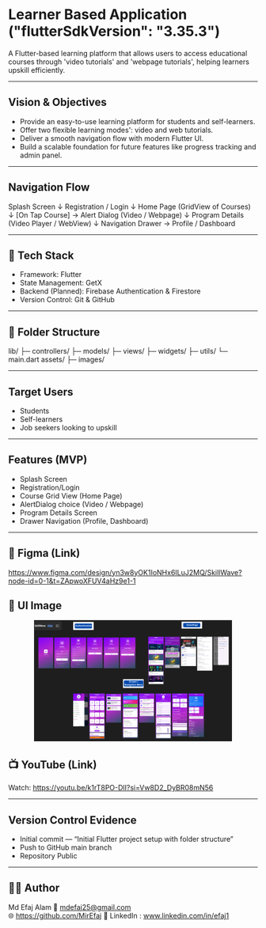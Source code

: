 #  Learner Based Application ("flutterSdkVersion": "3.35.3")

A Flutter-based learning platform that allows users to access educational courses through 'video tutorials' and 'webpage tutorials', helping learners upskill efficiently.

---

##  Vision & Objectives
- Provide an easy-to-use learning platform for students and self-learners.
- Offer two flexible learning modes': video and web tutorials.
- Deliver a smooth navigation flow with modern Flutter UI.
- Build a scalable foundation for future features like progress tracking and admin panel.

---

##  Navigation Flow

Splash Screen
↓
Registration / Login
↓
Home Page (GridView of Courses)
↓
[On Tap Course] → Alert Dialog (Video / Webpage)
↓
Program Details (Video Player / WebView)
↓
Navigation Drawer → Profile / Dashboard


---

## 🧰 Tech Stack
- Framework: Flutter
- State Management: GetX
- Backend (Planned): Firebase Authentication & Firestore
- Version Control: Git & GitHub

---

## 📂 Folder Structure

lib/
├─ controllers/
├─ models/
├─ views/
├─ widgets/
├─ utils/
└─ main.dart
assets/
├─ images/


---

##  Target Users
- Students
- Self-learners
- Job seekers looking to upskill

---

##  Features (MVP)
- Splash Screen
- Registration/Login
- Course Grid View (Home Page)
- AlertDialog choice (Video / Webpage)
- Program Details Screen
- Drawer Navigation (Profile, Dashboard)

---

## 🎨 Figma (Link)

https://www.figma.com/design/yn3w8yOK1IoNHx6ILuJ2MQ/SkillWave?node-id=0-1&t=ZApwoXFUV4aHz9e1-1

## 📸 UI Image
<p align="center">
  <img src="assets/images/ui_preview.png" alt="App UI Preview" style="width:400px;"/>
</p>

<!-- Alternative Pure Markdown Centering -->
<!--
<center>
![App UI Preview](assets/images/ui_preview.png)
</center>

<p align="center">
  <img src="assets/images/img.png" alt="Firebase Auth" style="width:400px;"/>
</p>

<!-- Alternative Pure Markdown Centering -->
<!--
<center>
![App UI Preview](assets/images/img.png)
</center>
-->

## 📺 YouTube (Link)
Watch:  https://youtu.be/k1rT8PO-DlI?si=Vw8D2_DyBR08mN56

---

##  Version Control Evidence
-  Initial commit — “Initial Flutter project setup with folder structure”
-  Push to GitHub main branch
-  Repository Public

---

## 🧑‍💻 Author
 Md Efaj Alam 
📧 mdefaj25@gmail.com  
🌐 https://github.com/MirEfaj
🔗 LinkedIn : www.linkedin.com/in/efaj1
